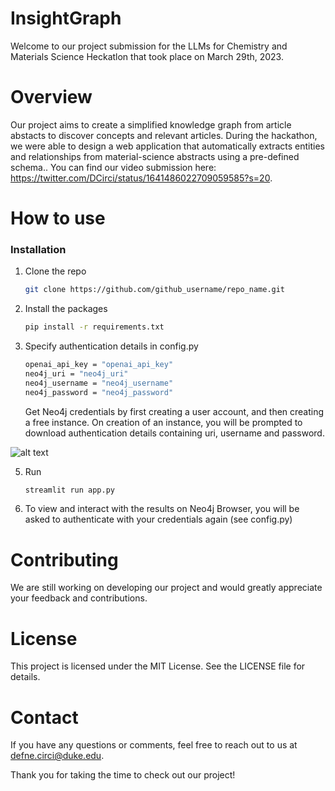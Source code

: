 # InsightGraph
Welcome to our project submission for the LLMs for Chemistry and Materials Science Heckatlon that took place on March 29th, 2023.

# Overview
Our project aims to create a simplified knowledge graph from article abstacts to discover concepts and relevant articles. During the hackathon, we were able to design a web application that automatically extracts entities and relationships from material-science abstracts using a pre-defined schema.. You can find our video submission here: https://twitter.com/DCirci/status/1641486022709059585?s=20.

# How to use

### Installation

1. Clone the repo
   ```sh
   git clone https://github.com/github_username/repo_name.git
   ```
2. Install the packages
   ```sh
   pip install -r requirements.txt
   ```
3. Specify authentication details in config.py

   ```sh
   openai_api_key = "openai_api_key"
   neo4j_uri = "neo4j_uri"
   neo4j_username = "neo4j_username"
   neo4j_password = "neo4j_password"
   ```
   
   Get Neo4j credentials by first creating a user account, and then creating a free instance.
   On creation of an instance, you will be prompted to download authentication details containing uri,
   username and password.
   
  ![alt text](https://github.com/defnecirci/InsightGraph/blob/3754651d7f8163c16685656f7798e23b7d0d0029/neo4j.png)

   
5. Run 
   ```sh
   streamlit run app.py
   ```
   
6. To view and interact with the results on Neo4j Browser, you will be asked to authenticate with your credentials again (see config.py)

   
# Contributing
We are still working on developing our project and would greatly appreciate your feedback and contributions.

# License

This project is licensed under the MIT License. See the LICENSE file for details.

# Contact
If you have any questions or comments, feel free to reach out to us at defne.circi@duke.edu.

Thank you for taking the time to check out our project!
